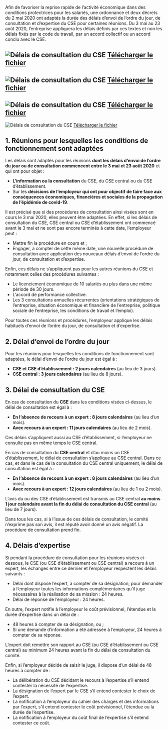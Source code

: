 Afin de favoriser la reprise rapide de l’activité économique dans des conditions protectrices pour les salariés, une ordonnance et deux décrets du 2 mai 2020 ont adaptés la durée des délais d’envoi de l’ordre du jour, de consultation et d’expertise du CSE pour certaines réunions. Du 3 mai au 23 août 2020, l’entreprise appliquera les délais définis par ces textes et non les délais fixés par le code du travail, par un accord collectif ou un accord conclu avec le CSE.

![Délais de consultation du CSE](/docs/covid/graphics/cse-synthese-1.png)
[Télécharger le fichier](/docs/covid/graphics/cse-synthese-1.pdf)
--- 
![Délais de consultation du CSE](/docs/covid/graphics/cse-synthese-2.png)
[Télécharger le fichier](/docs/covid/graphics/cse-synthese-2.pdf)
--- 
![Délais de consultation du CSE](/docs/covid/graphics/cse-synthese-3.png)
[Télécharger le fichier](/docs/covid/graphics/cse-synthese-3.pdf)
---
![Délais de consultation du CSE](/docs/covid/graphics/cse-synthese-4.png)
[Télécharger le fichier](/docs/covid/graphics/cse-synthese-4.pdf)


## 1. Réunions pour lesquelles les conditions de fonctionnement sont adaptées

Les délais sont adaptés pour les réunions **dont les délais d’envoi de l’ordre du jour ou de consultation commencent entre le 3 mai et 23 août 2020** et qui ont pour objet&nbsp;:

* **L’information ou la consultation** du CSE, du CSE central ou du CSE d’établissement.
* Sur les **décisions de l’employeur qui ont pour objectif de faire face aux conséquences économiques, financières et sociales de la propagation de l’épidémie de covid-19**.

Il est précisé que si des procédures de consultation ainsi visées sont en cours le 3 mai 2020, elles peuvent être adaptées. En effet, si les délais de consultation du CSE, CSE central ou CSE d’établissement ont commencé avant le 3 mai et ne sont pas encore terminés à cette date, l’employeur peut&nbsp;:

* Mettre fin la procédure en cours et ;
* Engager, à compter de cette même date, une nouvelle procédure de consultation avec application des nouveaux délais d’envoi de l’ordre du jour, de consultation et d’expertise.

Enfin, ces délais ne s’appliquent pas pour les autres réunions du
CSE et notamment celles des procédures suivantes&nbsp;:

* Le licenciement économique de 10 salariés ou plus dans une même période de 30 jours.
* L’accord de performance collective.
* Les 3 consultations annuelles récurrentes (orientations stratégiques de l’entreprise, situation économique et financière de l’entreprise, politique sociale de l’entreprise, les conditions de travail et l’emploi).

Pour toutes ces réunions et procédures, l’employeur applique les délais habituels d’envoi de l’ordre du jour, de consultation et d’expertise.

## 2. Délai d’envoi de l’ordre du jour

Pour les réunions pour lesquelles les conditions de fonctionnement sont adaptées, le délai d’envoi de l’ordre du jour est égal à&nbsp;:

* **CSE et CSE d’établissement&nbsp;: 2 jours calendaires** (au lieu de 3 jours).
* **CSE central&nbsp;: 3 jours calendaires** (au lieu de 8 jours).

## 3. Délai de consultation du CSE

En cas de consultation du **CSE** dans les conditions visées ci-dessus, le délai de consultation est égal à&nbsp;:

* **En l’absence de recours à un expert&nbsp;: 8 jours calendaires** (au lieu d’un mois).
* **Avec recours à un expert&nbsp;: 11 jours calendaires** (au lieu de 2 mois).

Ces délais s’appliquent aussi au CSE d’établissement, si l’employeur ne consulte pas en même temps le CSE central.

En cas de consultation du **CSE central** et d’au moins un CSE d’établissement, le délai de consultation s’applique au CSE central. Dans ce cas, et dans le cas de la consultation du CSE central uniquement, le délai de consultation est égal à&nbsp;:

* **En l’absence de recours à un expert&nbsp;: 8 jours calendaires** (au lieu d’un mois).
* **Avec recours à un expert&nbsp;: 12 jours calendaires** (au lieu de 1 ou 2 mois).

L’avis du ou des CSE d’établissement est transmis au CSE central **au moins 1 jour calendaire avant la fin du délai de consultation du CSE central** (au lieu de 7 jours).

Dans tous les cas, si à l’issue de ces délais de consultation, le comité n’exprime pas son avis, il est réputé avoir donné un avis négatif. La procédure de consultation prend fin.

## 4. Délais d’expertise

Si pendant la procédure de consultation pour les réunions visées ci-dessous, le CSE (ou CSE d’établissement ou CSE central) a recours à un expert, les échanges entre ce dernier et l’employeur respectent les délais suivants&nbsp;:

* Délai dont dispose l’expert, à compter de sa désignation, pour demander à l’employeur toutes les informations complémentaires qu’il juge nécessaires à la réalisation de sa mission&nbsp;: 24 heures.
* Délai de réponse de l’employeur&nbsp;: 24 heures.

En outre, l’expert notifie à l’employeur le coût prévisionnel, l’étendue et la durée d’expertise dans un délai de&nbsp;:

* 48 heures à compter de sa désignation, ou ;
* Si une demande d’information a été adressée à l’employeur, 24 heures à compter de sa réponse.

L’expert doit remettre son rapport au CSE (ou CSE d’établissement ou CSE central) au minimum 24 heures avant la fin du délai de consultation du comité.

Enfin, si l’employeur décide de saisir le juge, il dispose d’un délai de 48 heures à compter de&nbsp;:

* La délibération du CSE décidant le recours à l’expertise s’il entend contester la nécessité de l’expertise.
* La désignation de l’expert par le CSE s’il entend contester le choix de l’expert.
* La notification à l’employeur du cahier des charges et des informations par l’expert, s’il entend contester le coût prévisionnel, l’étendue ou la durée de l’expertise.
* La notification à l’employeur du coût final de l’expertise s’il entend contester ce coût.

